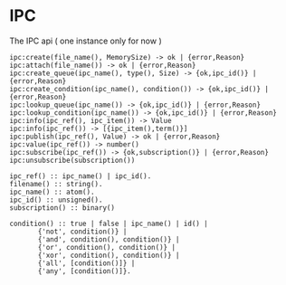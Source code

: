 IPC
===

The IPC api ( one instance only for now )

    ipc:create(file_name(), MemorySize) -> ok | {error,Reason}
    ipc:attach(file_name()) -> ok | {error,Reason}
    ipc:create_queue(ipc_name(), type(), Size) -> {ok,ipc_id()} | {error,Reason}
    ipc:create_condition(ipc_name(), condition()) -> {ok,ipc_id()} | {error,Reason}
    ipc:lookup_queue(ipc_name()) -> {ok,ipc_id()} | {error,Reason}
    ipc:lookup_condition(ipc_name()) -> {ok,ipc_id()} | {error,Reason}
    ipc:info(ipc_ref(), ipc_item()) -> Value
    ipc:info(ipc_ref()) -> [{ipc_item(),term()}]
    ipc:publish(ipc_ref(), Value) -> ok | {error,Reason}
    ipc:value(ipc_ref()) -> number()
    ipc:subscribe(ipc_ref()) -> {ok,subscription()} | {error,Reason}
    ipc:unsubscribe(subscription())

    ipc_ref() :: ipc_name() | ipc_id().
    filename() :: string().
    ipc_name() :: atom().
    ipc_id() :: unsigned().
    subscription() :: binary()

    condition() :: true | false | ipc_name() | id() |
	       {'not', condition()} |
	       {'and', condition(), condition()} |
	       {'or', condition(), condition()} |
	       {'xor', condition(), condition()} |
	       {'all', [condition()]} |
	       {'any', [condition()]}.
